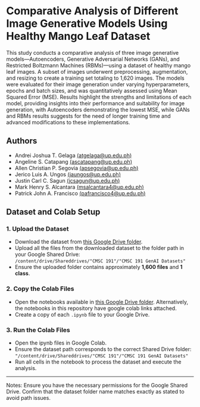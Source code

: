 # Comparative Analysis of Different Image Generative Models Using Healthy Mango Leaf Dataset

This study conducts a comparative analysis of three image generative models—Autoencoders, Generative Adversarial Networks (GANs), and Restricted Boltzmann Machines (RBMs)—using a dataset of healthy mango leaf images. A subset of images underwent preprocessing, augmentation, and resizing to create a training set totaling to 1,620 images. The models were evaluated for their image generation under varying hyperparameters, epochs and batch sizes, and was quantitatively assessed using Mean Squared Error (MSE). Results highlight the strengths and limitations of each model, providing insights into their performance and suitability for image generation, with Autoencoders demonstrating the lowest MSE, while GANs and RBMs results suggests for the need of longer training time and advanced modifications to these implementations.

## Authors
- Andrei Joshua T. Gelaga [(atgelaga@up.edu.ph)](mailto:atgelaga@up.edu.ph)
- Angeline S. Catapang [(ascatapang@up.edu.ph)](mailto:ascatapang@up.edu.ph)
- Allen Christian P. Segovia [(apsegovia@up.edu.ph)](mailto:apsegovia@up.edu.ph)
- Jerico Luis A. Ungos [(jaungos@up.edu.ph)](mailto:jaungos@up.edu.ph)
- Justin Carl C. Sagun [(jcsagun@up.edu.ph)](mailto:jcsagun@up.edu.ph)
- Mark Henry S. Alcantara [(msalcantara4@up.edu.ph)](mailto:msalcantara4@up.edu.ph)
- Patrick John A. Francisco [(pafrancisco4@up.edu.ph)](mailto:pafrancisco4@up.edu.ph)
  
## Dataset and Colab Setup  

### 1. Upload the Dataset  
- Download the dataset from [this Google Drive folder](https://drive.google.com/drive/folders/1rImWvRnip90yi-SISY-NW6RVrtWPv1T0).  
- Upload all the files from the downloaded dataset to the folder path in your Google Shared Drive:  
  `/content/drive/Shareddrives/"CMSC 191"/"CMSC 191 GenAI Datasets"`  
- Ensure the uploaded folder contains approximately **1,600 files** and **1 class**.  

### 2. Copy the Colab Files  
- Open the notebooks available in [this Google Drive folder](https://drive.google.com/drive/folders/1Oup5-MJPrSVTLgEIYCa99RRq-F3en8Ot). Alternatively, the notebooks in this repository have google colab links attached.
- Create a copy of each `.ipynb` file to your Google Drive.  

### 3. Run the Colab Files
- Open the ipynb files in Google Colab.
- Ensure the dataset path corresponds to the correct Shared Drive folder: `"/content/drive/Shareddrives/"CMSC 191"/"CMSC 191 GenAI Datasets"`
- Run all cells in the notebook to process the dataset and execute the analysis.

---

Notes:
Ensure you have the necessary permissions for the Google Shared Drive.
Confirm that the dataset folder name matches exactly as stated to avoid path issues.





